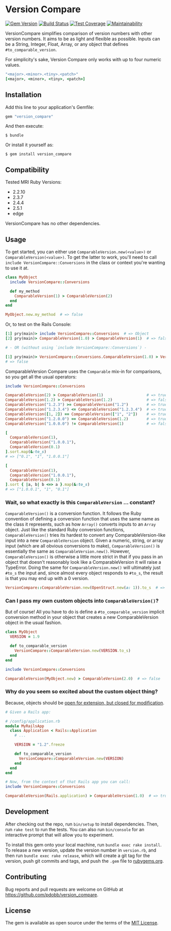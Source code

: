 # Version Compare

[![Gem Version](https://badge.fury.io/rb/version_compare.svg)](https://badge.fury.io/rb/version_compare)
[![Build Status](https://travis-ci.org/pdobb/version_compare.svg?branch=master)](https://travis-ci.org/pdobb/version_compare)
[![Test Coverage](https://api.codeclimate.com/v1/badges/99cb6a37ab03e0aa246e/test_coverage)](https://codeclimate.com/github/pdobb/version_compare/test_coverage)
[![Maintainability](https://api.codeclimate.com/v1/badges/99cb6a37ab03e0aa246e/maintainability)](https://codeclimate.com/github/pdobb/version_compare/maintainability)

VersionCompare simplifies comparison of version numbers with other version numbers. It aims to be as light and flexible as possible. Inputs can be a String, Integer, Float, Array, or any object that defines `#to_comparable_version`.

For simplicity's sake, Version Compare only works with up to four numeric values.

```ruby
"<major>.<minor>.<tiny>.<patch>"
[<major>, <minor>, <tiny>, <patch>]
```


## Installation

Add this line to your application's Gemfile:

```ruby
gem "version_compare"
```

And then execute:

    $ bundle

Or install it yourself as:

    $ gem install version_compare


## Compatibility

Tested MRI Ruby Versions:
* 2.2.10
* 2.3.7
* 2.4.4
* 2.5.1
* edge

VersionCompare has no other dependencies.


## Usage

To get started, you can either use `ComparableVersion.new(<value>)` or `ComparableVersion(<value>)`.
To get the latter to work, you'll need to call `include VersionCompare::Conversions` in the class or context you're wanting to use it at.

```ruby
class MyObject
  include VersionCompare::Conversions

  def my_method
    ComparableVersion(1) > ComparableVersion(2)
  end
end

MyObject.new.my_method  # => false
```

Or, to test on the Rails Console:

```ruby
[1] pry(main)> include VersionCompare::Conversions  # => Object
[2] pry(main)> ComparableVersion(1.0) > ComparableVersion(1)  # => false

# - OR (without using `include VersionCompare::Conversions`) -

[1] pry(main)> VersionCompare::Conversions.ComparableVersion(1.0) > VersionCompare::Conversions.ComparableVersion(1)
# => false
```

ComparableVersion Compare uses the `Comparable` mix-in for comparisons, so you get all the usual operators:

```ruby
include VersionCompare::Conversions

ComparableVersion(2) > ComparableVersion(1)                   # => true
ComparableVersion(1.2) > ComparableVersion(1.2)               # => false
ComparableVersion("1.2.3") >= ComparableVersion("1.2")        # => true
ComparableVersion("1.2.3.4") <= ComparableVersion("1.2.3.4")  # => true
ComparableVersion([1, 2]) == ComparableVersion(["1", "2"])    # => true
ComparableVersion("1.2.0.0") == ComparableVersion(1.2)        # => true
ComparableVersion("1.0.0.0") != ComparableVersion(1)          # => false

[
  ComparableVersion(1),
  ComparableVersion("1.0.0.1"),
  ComparableVersion(0.1)
].sort.map(&:to_s)
# => ["0.1", "1", "1.0.0.1"]

[
  ComparableVersion(1),
  ComparableVersion("1.0.0.1"),
  ComparableVersion(0.1)
].sort { |a, b| b <=> a }.map(&:to_s)
# => ["1.0.0.1", "1", "0.1"]
```


### Wait, so what exactly is this `ComparableVersion` ... constant?

`ComparableVersion()` is a conversion function. It follows the Ruby convention of defining a conversion function that uses the same name as the class it represents, such as how `Array()` converts inputs to an `Array` object. Just like the standard Ruby conversion functions, `ComparableVersion()` tries its hardest to convert any ComparableVersion-like input into a new `ComparableVersion` object. Given a numeric, string, or array input (which are all obvious conversions to make), `ComparableVersion()` is essentially the same as `ComparableVersion.new()`. However, `ComparableVersion()` is otherwise a little more strict in that if you pass in an object that doesn't reasonably look like a ComparableVersion it will raise a TypeError. Doing the same for `ComparableVersion.new()` will ultimately just `#to_s` the input and, since almost every object responds to `#to_s`, the result is that you may end up with a 0 version.

```ruby
VersionCompare::ComparableVersion.new(OpenStruct.new(a: 1)).to_s  # => "0"
```


### Can I pass my own custom objects into `ComparableVersion()`?

But of course! All you have to do is define a `#to_comparable_version` implicit conversion method in your object that creates a new ComparableVersion object in the usual fashion.

```ruby
class MyObject
  VERSION = 1.9

  def to_comparable_version
    VersionCompare::ComparableVersion.new(VERSION.to_s)
  end
end

include VersionCompare::Conversions

ComparableVersion(MyObject.new) > ComparableVersion(2.0)  # => false
```


### Why do you seem so excited about the custom object thing?

Because, objects should be [open for extension, but closed for modification](https://en.wikipedia.org/wiki/Open/closed_principle).

```ruby
# Given a Rails app:

# /config/application.rb
module MyRailsApp
  class Application < Rails::Application
    # ...

    VERSION = "1.2".freeze

    def to_comparable_version
      VersionCompare::ComparableVersion.new(VERSION)
    end
  end
end

# Now, from the context of that Rails app you can call:
include VersionCompare::Conversions

ComparableVersion(Rails.application) > ComparableVersion(1.0)  # => true
```


## Development

After checking out the repo, run `bin/setup` to install dependencies. Then, run `rake test` to run the tests. You can also run `bin/console` for an interactive prompt that will allow you to experiment.

To install this gem onto your local machine, run `bundle exec rake install`. To release a new version, update the version number in `version.rb`, and then run `bundle exec rake release`, which will create a git tag for the version, push git commits and tags, and push the `.gem` file to [rubygems.org](https://rubygems.org).


## Contributing

Bug reports and pull requests are welcome on GitHub at https://github.com/pdobb/version_compare.


## License

The gem is available as open source under the terms of the [MIT License](https://opensource.org/licenses/MIT).
